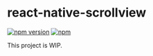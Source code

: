 # react-native-scrollview

[![npm version](https://img.shields.io/npm/v/react-native-scrollview.svg?style=flat-square)](https://www.npmjs.com/package/react-native-scrollview) [![npm](https://img.shields.io/npm/l/react-native-scrollview.svg?style=flat-square)](https://github.com/jmurzy/react-native-scrollview/blob/master/LICENSE.md)

This project is WIP.
